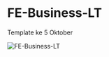 # FE-Business-LT
Template ke 5 Oktober

![FE-Business-LT](https://user-images.githubusercontent.com/57338547/95845939-fe5ff100-0d74-11eb-8743-1e810b3c23ce.png)
